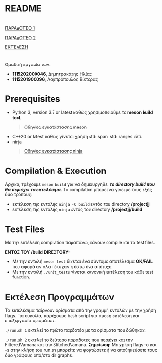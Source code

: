 
# README
# 
 [ΠΑΡΑΔΟΤΈΟ 1](dels/DELIVERABLE_1.md)

 [ΠΑΡΑΔΟΤΈΟ 2](dels/DELIVERABLE_2.md)

 [EKTΈΛΕΣΗ](#εκτέλεση-προγραμμάτων)

#

Ομαδική εργασία των:
- **1115202000046**, Δημητρακάκης Ηλίας
- **1115201900096**, Λαμπρόπουλος Βίκτορας

# Prerequisites
- Python 3, version 3.7 or latest καθώς χρησιμοποιούμε το **meson build tool**.
	>[Οδηγίες εγκατάστασης meson](https://mesonbuild.com/) 
-  C++20 or latest καθώς γίνεται χρήση std::span, std::ranges κλπ.
-  ninja
	>[Οδηγίες εγκατάστασης ninja](https://github.com/ninja-build/ninja/wiki/Pre-built-Ninja-packages)
    
 # Compilation & Execution
 Αρχικά, τρέχουμε `meson build` για να δημιουργηθεί ***το directory build που θα περιέχει τα εκτελέσιμα***.
 Το compilation μπορεί να γίνει με τους εξής δύο τρόπους:
- εκτέλεση της εντολής `ninja -C build` εντός του directory **/projectjj**
- εκτέλεση της εντολής `ninja` εντός του directory **/projectjj/build**


# Test Files
Με την εκτέλεση compilation παραπάνω, κάνουν compile και τα test files. 

**ΕΝΤΟΣ ΤΟΥ /build DIRECTORY:**
 - Με την εντολή `meson test` δίνεται ένα σύντομο αποτέλεσμα **OK/FAIL** που αφορά αν όλα πέτυχαν ή έστω ένα απέτυχε.
 - Με την εντολή 	`./unit_tests` γίνεται κανονική εκτέλεση του κάθε test  function. 






# Εκτέλεση Προγραμμάτων

Τα εκτελέσιμα παίρνουν ορίσματα από την γραμμή εντολών με την χρήση flags. Για ευκολία, παρέχουμε bash script για άμεση εκτέλεση και επεξεργασία ορισμάτων. 

`./run.sh 1`  εκτελεί το πρώτο παρδοτέο με τα ορίσματα που δώθηκαν.

`./run.sh 2`  εκτελεί το δεύτερο παραδοτέο που περιέχει και την FilteredVamana και την StitchedVamana. 
**Σημείωση:** Με χρήση flags -ο και -s στην κλήση του run.sh μπορείτε να φορτώσετε ή να αποθηκεύσετε τους δύο γράφους από/στο dir graphs.
